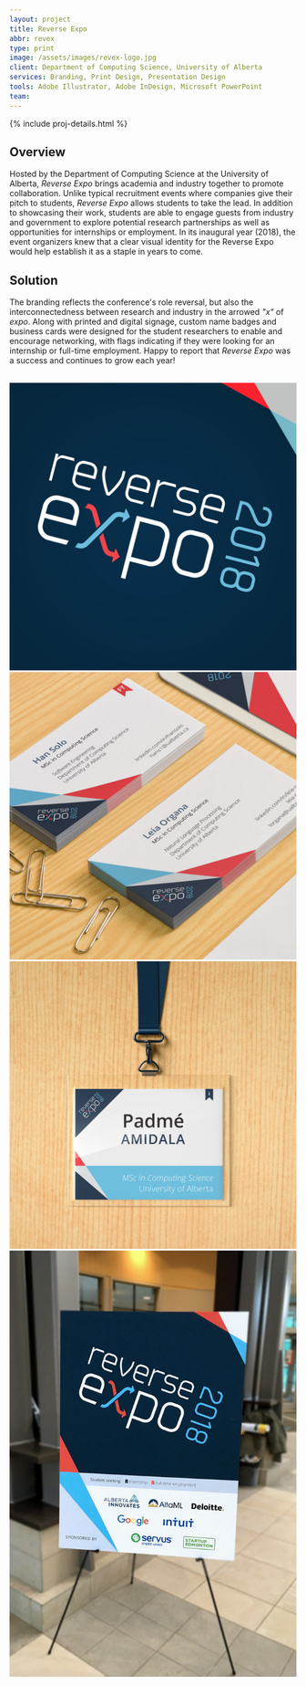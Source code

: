 ```yaml
---
layout: project
title: Reverse Expo
abbr: revex
type: print
image: /assets/images/revex-logo.jpg
client: Department of Computing Science, University of Alberta
services: Branding, Print Design, Presentation Design
tools: Adobe Illustrator, Adobe InDesign, Microsoft PowerPoint
team:
---
```

<div class="container">
  <div class="row">
    {% include proj-details.html %}
    <div class="col-sm">
      <h2>Overview</h2>
      <p>Hosted by the Department of Computing Science at the University of Alberta, <em>Reverse Expo</em> brings academia and industry together to promote collaboration. Unlike typical recruitment events where companies give their pitch to students, <em>Reverse Expo</em> allows students to take the lead. In addition to showcasing their work, students are able to engage guests from industry and government to explore potential research partnerships as well as opportunities for internships or employment. In its inaugural year (2018), the event organizers knew that a clear visual identity for the Reverse Expo would help establish it as a staple in years to come.</p>
      <h2>Solution</h2>
      <p>The branding reflects the conference's role reversal, but also the interconnectedness between research and industry in the arrowed <em>"x"</em> of <em>expo</em>. Along with printed and digital signage, custom name badges and business cards were designed for the student researchers to enable and encourage networking, with flags indicating if they were looking for an internship or full-time employment. Happy to report that <em>Reverse Expo</em> was a success and continues to grow each year!</p>
      <br />
      <!-- Project description -->
    </div>
  </div>
  <div class="row portfolio">
    <div class="col-md-4">
      <div class="row">
        <div class="col-12">
          <img src="/assets/images/revex-logo.jpg" alt="Reverse Expo 2018 logo" />
        </div>
        <div class="col-12">
          <img src="/assets/images/revex-bcards.jpg" alt="Reverse Expo 2018 student business cards" />
        </div>
        <div class="col-12">
          <img src="/assets/images/revex-badge.jpg" alt="Reverse Expo 2018 attendee name badges" />
        </div>
      </div>
    </div>
    <div class="col-md-8">
      <img src="/assets/images/revex-signboard.jpg" alt="Reverse Expo sign board" />
    </div>
  </div>
</div>
